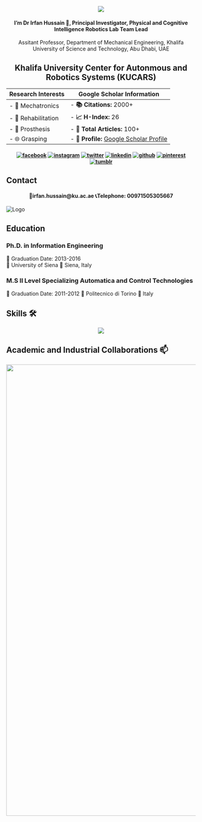 <p align="center">
  <img  src= "https://github.com/HassanEesaar/HassanEesaar/assets/156977314/c4bed72f-d30f-477b-8aed-a875020a5047">
</p>

<h4 align="center">
I’m Dr Irfan Hussain 👋,  Principal Investigator, Physical and Cognitive Intelligence Robotics Lab
Team Lead
</h4>
<p align="center">
 Assitant Professor, Department of Mechanical Engineering, Khalifa University of Science and Technology, Abu Dhabi, UAE 
</p>
  
<h2 align="center"> Khalifa University Center for Autonmous and Robotics Systems (KUCARS)</h2>


  

<div align="center">

| Research Interests | Google Scholar Information |
| --- | --- |
| - 🔬 Mechatronics | - **📚 Citations:** 2000+ <!-- Replace with your actual citation count --> |
| - 🧬 Rehabilitation | - **📈 H-Index:** 26 <!-- Replace with your actual H-Index --> |
| - 🤖 Prosthesis | - **📄 Total Articles:** 100+ <!-- Replace with your actual total articles --> |
| - 🌐 Grasping | - **🔗 Profile:** [Google Scholar Profile](https://scholar.google.com/citations?user=bCC3kdUAAAAJ&hl=en) |

</div>


<h4 align="center">

<!-- display the social media buttons in your README -->

[![facebook](https://github.com/shikhar1020jais1/Git-Social/blob/master/Icons/Facebook.png (Facebook))][1]
[![instagram](https://github.com/shikhar1020jais1/Git-Social/blob/master/Icons/Instagram.png (Instagram))][2]
[![twitter](https://github.com/shikhar1020jais1/Git-Social/blob/master/Icons/Twitter.png (Twitter))][3]
[![linkedin](https://github.com/shikhar1020jais1/Git-Social/blob/master/Icons/LinkedIn.png (LinkedIn))][4]
[![github](https://github.com/shikhar1020jais1/Git-Social/blob/master/Icons/Github.png (Github))][5]
[![pinterest](https://github.com/shikhar1020jais1/Git-Social/blob/master/Icons/pinterest.png (Pinterest))][6]
[![tumblr](https://github.com/shikhar1020jais1/Git-Social/blob/master/Icons/tumblr.png (Tumblr))][7]

<!-- To Link your profile to the media buttons -->

[1]: https://www.facebook.com/username
[2]: https://www.instagram.com/username
[3]: https://www.twitter.com/username
[4]: https://www.linkedin.com/in/username
[5]: https://www.github.com/username
[6]: https://in.pinterest.com/username
[7]: https://username.tumblr.com

</h4>

## Contact

<h4 align="center">
📧irfan.hussain@ku.ac.ae 📞Telephone: 00971505305667 
</h4>

![Logo](https://engineering.kennesaw.edu/images/robotics-banner.jpg)
 

## Education
### Ph.D. in Information Engineering
📆 Graduation Date: 2013-2016  
🏫 University of Siena
📍 Siena, Italy

### M.S II Level Specializing Automatica and Control Technologies
📆 Graduation Date: 2011-2012
🏫 Politecnico di Torino
📍 Italy

 
 
##  Skills 🛠 
<p align="center">
  <a href="https://skillicons.dev">
    <img src="https://skillicons.dev/icons?i=anaconda,arduino,aws,c,cpp,docker,github,java,linkedin,linux,matlab,py,raspberrypi,ros,stackoverflow" />
  </a>
</p>

 

## Academic and Industrial Collaborations 📫 
<p align="center">
  <img width="1200" src="https://github.com/HassanEesaar/HassanEesaar/assets/156977314/2e1b314d-593b-4b31-af9c-25a1ab9474ba" alt="Material Bread logo">
</p>
